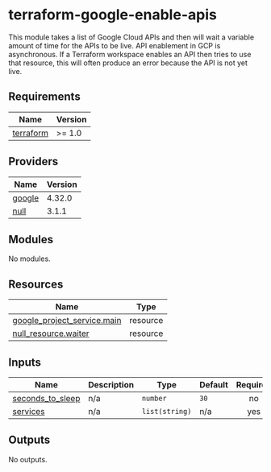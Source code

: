 # terraform-google-enable-apis

This module takes a list of Google Cloud APIs and then will wait a variable amount of time for the APIs to be live. API enablement in GCP is asynchronous. If a Terraform workspace enables an API then tries to use that resource, this will often produce an error because the API is not yet live.
<!-- BEGINNING OF PRE-COMMIT-TERRAFORM DOCS HOOK -->
## Requirements

| Name | Version |
|------|---------|
| <a name="requirement_terraform"></a> [terraform](#requirement\_terraform) | >= 1.0 |

## Providers

| Name | Version |
|------|---------|
| <a name="provider_google"></a> [google](#provider\_google) | 4.32.0 |
| <a name="provider_null"></a> [null](#provider\_null) | 3.1.1 |

## Modules

No modules.

## Resources

| Name | Type |
|------|------|
| [google_project_service.main](https://registry.terraform.io/providers/hashicorp/google/latest/docs/resources/project_service) | resource |
| [null_resource.waiter](https://registry.terraform.io/providers/hashicorp/null/latest/docs/resources/resource) | resource |

## Inputs

| Name | Description | Type | Default | Required |
|------|-------------|------|---------|:--------:|
| <a name="input_seconds_to_sleep"></a> [seconds\_to\_sleep](#input\_seconds\_to\_sleep) | n/a | `number` | `30` | no |
| <a name="input_services"></a> [services](#input\_services) | n/a | `list(string)` | n/a | yes |

## Outputs

No outputs.
<!-- END OF PRE-COMMIT-TERRAFORM DOCS HOOK -->
